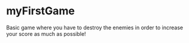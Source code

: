 # myFirstGame
Basic game where you have to destroy the enemies in order to increase your score as much as possible!
